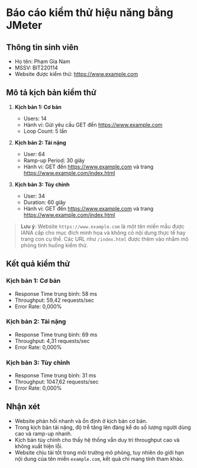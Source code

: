 # Báo cáo kiểm thử hiệu năng bằng JMeter

## Thông tin sinh viên

- Họ tên: Phạm Gia Nam
- MSSV: BIT220114
- Website được kiểm thử: https://www.example.com

## Mô tả kịch bản kiểm thử

1. **Kịch bản 1: Cơ bản**

   - Users: 14
   - Hành vi: Gửi yêu cầu GET đến https://www.example.com
   - Loop Count: 5 lần

2. **Kịch bản 2: Tải nặng**

   - User: 64
   - Ramp-up Period: 30 giây
   - Hành vi: GET đến https://www.example.com và trang https://www.example.com/index.html

3. **Kịch bản 3: Tùy chỉnh**
   - User: 34
   - Duration: 60 giây
   - Hành vi: GET đến https://www.example.com và trang https://www.example.com/index.html

> **Lưu ý**: Website `https://www.example.com` là một tên miền mẫu được IANA cấp cho mục đích minh họa và không có nội dung thực tế hay trang con cụ thể. Các URL như `/index.html` được thêm vào nhằm mô phỏng tình huống kiểm thử.

## Kết quả kiểm thử

### Kịch bản 1: Cơ bản

- Response Time trung bình: 58 ms
- Throughput: 59,42 requests/sec
- Error Rate: 0,000%

### Kịch bản 2: Tải nặng

- Response Time trung bình: 69 ms
- Throughput: 4,31 requests/sec
- Error Rate: 0,000%

### Kịch bản 3: Tùy chỉnh

- Response Time trung bình: 31 ms
- Throughput: 1047,62 requests/sec
- Error Rate: 0,000%

## Nhận xét

- Website phản hồi nhanh và ổn định ở kịch bản cơ bản.
- Trong kịch bản tải nặng, độ trễ tăng lên đáng kể do số lượng người dùng cao và ramp-up nhanh.
- Kịch bản tùy chỉnh cho thấy hệ thống vẫn duy trì throughput cao và không xuất hiện lỗi.
- Website chịu tải tốt trong môi trường mô phỏng, tuy nhiên do giới hạn nội dung của tên miền `example.com`, kết quả chỉ mang tính tham khảo.
